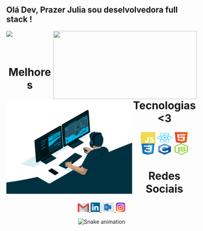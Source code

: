 ## Olá Dev, Prazer Julia sou deselvolvedora full stack !

<div>
  
  <img  height="180em" src="https://github-readme-stats.vercel.app/api?username=JuliaSilva75&show_icons=true&theme=transparent&include_all_commits=true&count_private=true"/>
  <img align="right" height="180em" width="380" src="https://github-readme-stats.vercel.app/api/top-langs/?username=JuliaSilva75&layout=compact&langs_count=16&theme=great-gatsby"/>
</div>
<br>

<div  align="center"> 
  <div style="display: inline_block"><br>
    <img align="left" height="250" alt="coding-time" src="code.gif">
    <h1 align="center">Melhores Tecnologias <3</h1>
    <img align="center" height="30" width="40" alt="js-icon"  src="https://raw.githubusercontent.com/devicons/devicon/master/icons/javascript/javascript-plain.svg">
    <img align="center" height="30" width="40" alt="react-icon" src="https://raw.githubusercontent.com/devicons/devicon/master/icons/react/react-original.svg">
    <img align="center" height="30" width="40" alt="html-icon" src="https://raw.githubusercontent.com/devicons/devicon/master/icons/html5/html5-original.svg">
    <img align="center" height="30" width="40" alt="css-icon" src="https://raw.githubusercontent.com/devicons/devicon/master/icons/css3/css3-original.svg">
    <img align="center" height="30" width="40" alt="c-icon" src="https://raw.githubusercontent.com/devicons/devicon/master/icons/c/c-original.svg">
    <img align="center" height="30" width="40" alt="nodejs-icon" src="https://raw.githubusercontent.com/devicons/devicon/master/icons/nodejs/nodejs-original.svg">
    
  
  <h1 align="center">Redes Sociais</h1>
    <a href = "mailto: juliasilva.201144@gmail.com">
      <img width="30" src="gmail.svg">
    </a>
    <a href = "https://www.linkedin.com/in/julia-silva-942045a2/">
      <img width="25" src="linkedin.svg">
    </a>
    <a href = "mailto: juliasilva.2014@outlook.com.br">
      <img width="35" src="outlook.jpg">
    </a>
    <a href = "https://www.instagram.com/juhsiilva02/">
      <img width="25" src="instagram.png">
    </a>
</div>
  
![Snake animation](https://github.com/LuigiGF/LuigiGF/blob/output/github-contribution-grid-snake.svg)
